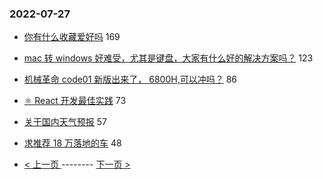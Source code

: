 ### 2022-07-27 
- [你有什么收藏爱好吗](https://www.v2ex.com/t/868942) 169
- [mac 转 windows 好难受，尤其是键盘，大家有什么好的解决方案吗？](https://www.v2ex.com/t/868956) 123
- [机械革命 code01 新版出来了， 6800H,可以冲吗？](https://www.v2ex.com/t/868936) 86
- [⚛️ React 开发最佳实践](https://www.v2ex.com/t/868907) 73
- [关于国内天气预报](https://www.v2ex.com/t/868944) 57
- [求推荐 18 万落地的车](https://www.v2ex.com/t/868879) 48 

- [ < 上一页 ](https://github.com/able8/v2ex-hot-record/blob/master/2022-07-26.md) -------- [ 下一页 > ](https://github.com/able8/v2ex-hot-record/blob/master/2022-07-28.md)